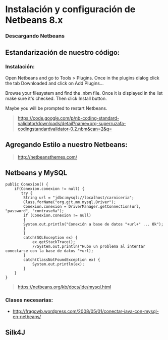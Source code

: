 # Instalación y configuración de Netbeans 8.x

### Descargando Netbeans


## Estandarización de nuestro código:

### Instalación:

Open Netbeans and go to Tools > Plugins. Once in the plugins dialog click the tab Downloaded and click on Add Plugins...

Browse your filesystem and find the .nbm file. Once it is displayed in the list make sure it's checked. Then click Install button.

Maybe you will be prompted to restart Netbeans. 


> <https://code.google.com/p/nb-coding-standard-validator/downloads/detail?name=org-superruzafa-codingstandardvalidator-0.2.nbm&can=2&q=>

## Agregando Estilo a nuestro Netbeans:

> <http://netbeansthemes.com/>


## Netbeans y MySQL

	public Conexion() {
        if(Conexion.conexion != null) {
           try {
            String url = "jdbc:mysql://localhost/carniceria";
            Class.forName("org.gjt.mm.mysql.Driver");
            Conexion.conexion = DriverManager.getConnection(url, "password", "contraseña");
            if (Conexion.conexion != null)
            {
            System.out.println("Conexión a base de datos "+url+" ... Ok");
            }
            }
            catch(SQLException ex) {
                ex.getStackTrace();
                //System.out.println("Hubo un problema al intentar conectarse con la base de datos "+url);
            }
            catch(ClassNotFoundException ex) {
                System.out.println(ex);
            }
        }
    }
> <https://netbeans.org/kb/docs/ide/mysql.html>

### Clases necesarias:


 - <http://fragowb.wordpress.com/2008/05/01/conectar-java-con-mysql-en-netbeans/>

## Silk4J